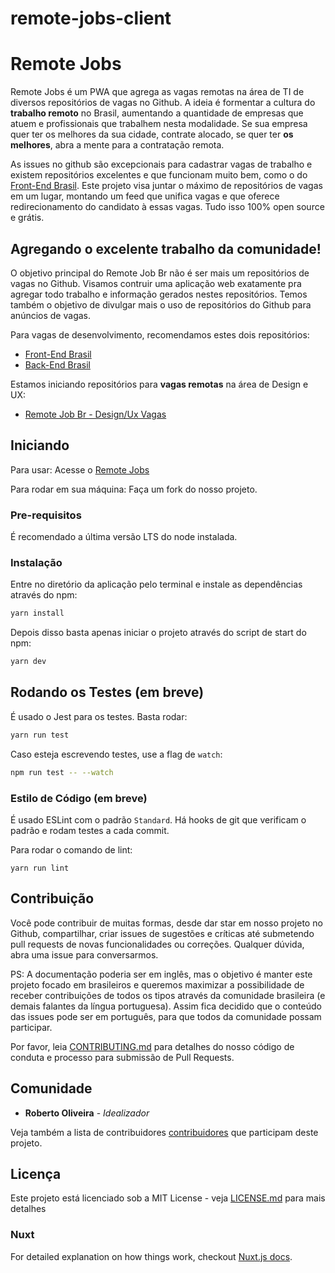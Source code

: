 # remote-jobs-client

# Remote Jobs

Remote Jobs é um PWA que agrega as vagas remotas na área de TI de diversos repositórios de vagas no Github. A ideia é formentar a cultura do **trabalho remoto** no Brasil, aumentando a quantidade de empresas que atuem e profissionais que trabalhem nesta modalidade. Se sua empresa quer ter os melhores da sua cidade, contrate alocado, se quer ter **os melhores**, abra a mente para a contratação remota.

As issues no github são excepcionais para cadastrar vagas de trabalho e existem repositórios excelentes e que funcionam muito bem, como o do [Front-End Brasil](https://github.com/frontendbr/vagas/issues). Este projeto visa juntar o máximo de repositórios de vagas em um lugar, montando um feed que unifica vagas e que oferece redirecionamento do candidato à essas vagas. Tudo isso 100% open source e grátis.

## Agregando o excelente trabalho da comunidade!

O objetivo principal do Remote Job Br não é ser mais um repositórios de vagas no Github. Visamos contruir uma aplicação web exatamente pra agregar todo trabalho e informação gerados nestes repositórios. Temos também o objetivo de divulgar mais o uso de repositórios do Github para anúncios de vagas.

Para vagas de desenvolvimento, recomendamos estes dois repositórios:

- [Front-End Brasil](https://github.com/frontendbr/vagas)
- [Back-End Brasil](https://github.com/backend-br/vagas)

Estamos iniciando repositórios para **vagas remotas** na área de Design e UX:

- [Remote Job Br - Design/Ux Vagas](https://github.com/remotejobbr/design-ux-vagas)

## Iniciando

Para usar: Acesse o [Remote Jobs](https://remotejobbr.github.io/)

Para rodar em sua máquina: Faça um fork do nosso projeto.

### Pre-requisitos

É recomendado a última versão LTS do node instalada.

### Instalação

Entre no diretório da aplicação pelo terminal e instale as dependências através do npm:

```bash
yarn install
```

Depois disso basta apenas iniciar o projeto através do script de start do npm:

```bash
yarn dev
```

## Rodando os Testes (em breve)

É usado o Jest para os testes. Basta rodar:

```bash
yarn run test
```
Caso esteja escrevendo testes, use a flag de `watch`:

```bash
npm run test -- --watch
```

### Estilo de Código (em breve)

É usado ESLint com o padrão `Standard`. Há hooks de git que verificam o padrão e rodam testes a cada commit.

Para rodar o comando de lint:

```
yarn run lint
```

## Contribuição
Você pode contribuir de muitas formas, desde dar star em nosso projeto no Github, compartilhar, criar issues de sugestões e críticas até submetendo pull requests de novas funcionalidades ou correções. Qualquer dúvida, abra uma issue para conversarmos. 

PS: A documentação poderia ser em inglês, mas o objetivo é manter este projeto focado em brasileiros e queremos maximizar a possibilidade de receber contribuições de todos os tipos através da comunidade brasileira (e demais falantes da língua portuguesa). Assim fica decidido que o conteúdo das issues pode ser em português, para que todos da comunidade possam participar.

Por favor, leia [CONTRIBUTING.md](./CONTRIBUTING.md) para detalhes do nosso código de conduta e processo para submissão de Pull Requests.

## Comunidade

* **Roberto Oliveira** - *Idealizador*

Veja também a lista de contribuidores [contribuidores](https://github.com/remotejobbr/jobs/graphs/contributors) que participam deste projeto.

## Licença

Este projeto está licenciado sob a MIT License - veja [LICENSE.md](LICENSE.md) para mais detalhes

### Nuxt
For detailed explanation on how things work, checkout [Nuxt.js docs](https://nuxtjs.org).
